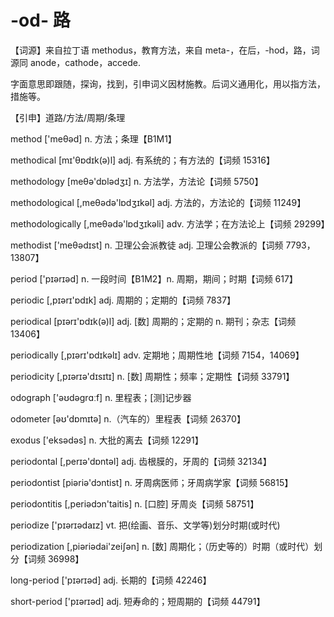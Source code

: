 # -od-	路



【词源】来自拉丁语 methodus，教育方法，来自 meta-，在后，-hod，路，词源同 anode，cathode，accede.

字面意思即跟随，探询，找到，引申词义因材施教。后词义通用化，用以指方法，措施等。

【引申】道路/方法/周期/条理

method ['meθəd] n. 方法；条理【B1M1】

methodical [mɪ'θɒdɪk(ə)l] adj.  有系统的；有方法的【词频 15316】 

methodology [meθə'dɒlədʒɪ] n.  方法学，方法论【词频 5750】 

methodological [,meθədə'lɒdʒɪkəl] adj.  方法的，方法论的【词频 11249】

methodologically [,meθədə'lɒdʒɪkəli] adv.  方法学；在方法论上【词频 29299】 

methodist ['meθədɪst] n.  卫理公会派教徒  adj.  卫理公会教派的【词频 7793，13807】 

period ['pɪərɪəd] n. 一段时间【B1M2】n. 周期，期间；时期【词频 617】

periodic [,pɪərɪ'ɒdɪk] adj.  周期的；定期的【词频 7837】

periodical [pɪərɪ'ɒdɪk(ə)l] adj. [数] 周期的；定期的 n. 期刊；杂志【词频 13406】 

periodically [,pɪərɪ'ɒdɪkəlɪ] adv.  定期地；周期性地【词频 7154，14069】 

periodicity [,pɪərɪə'dɪsɪtɪ] n. [数] 周期性；频率；定期性【词频 33791】

odograph ['əʊdəɡrɑːf] n. 里程表；[测]记步器

odometer [əʊ'dɒmɪtə] n.（汽车的）里程表【词频 26370】 

exodus ['eksədəs] n. 大批的离去【词频 12291】

periodontal [,perɪə'dɒntəl] adj. 齿根膜的，牙周的【词频 32134】

periodontist [piəriə'dɔntist] n. 牙周病医师；牙周病学家【词频 56815】

periodontitis [,periədɔn'taitis] n. [口腔] 牙周炎【词频 58751】

periodize ['pɪərɪədaɪz] vt.  把(绘画、音乐、文学等)划分时期(或时代)

periodization [,piəriədai'zeiʃən] n. [数] 周期化；（历史等的）时期（或时代）划分【词频 36998】 

long-period ['pɪərɪəd] adj. 长期的【词频 42246】

short-period ['pɪərɪəd] adj. 短寿命的；短周期的【词频 44791】